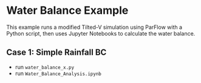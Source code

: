 # Water Balance Example
This example runs a modified Tilted-V simulation using ParFlow with a Python script, then uses Jupyter Notebooks to calculate the water balance.

## Case 1: Simple Rainfall BC
* run `water_balance_x.py`
* run `Water_Balance_Analysis.ipynb`

